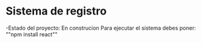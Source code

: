<H1>Sistema de registro</H1>
-Estado del proyecto: En construcion
Para ejecutar el sistema debes poner: 
""npm install react""
